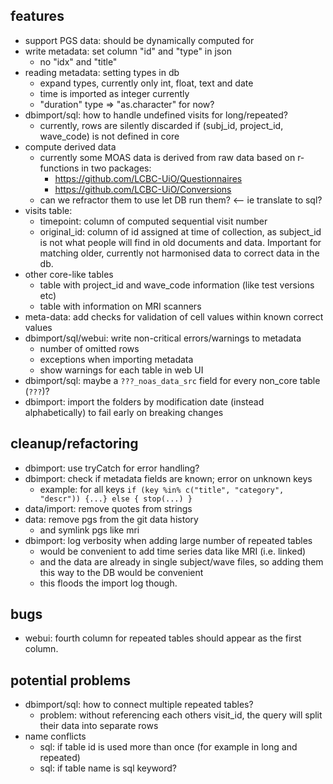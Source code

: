 
## features
  * support PGS data: should be dynamically computed for 
  * write metadata: set column "id" and "type" in json 
    * no "idx" and "title"
  * reading metadata: setting types in db 
    * expand types, currently only int, float, text and date
    * time is imported as integer currently
    * "duration" type => "as.character" for now?
  * dbimport/sql: how to handle undefined visits for long/repeated?
    * currently, rows are silently discarded if (subj_id, project_id, wave_code) is not defined in core
  * compute derived data
    * currently some MOAS data is derived from raw data based on r-functions in two packages:
      * https://github.com/LCBC-UiO/Questionnaires
      * https://github.com/LCBC-UiO/Conversions
    * can we refractor them to use let DB run them? <-- ie translate to sql?
  * visits table:
    * timepoint: column of computed sequential visit number
    * original_id: column of id assigned at time of collection, as subject_id is not what people will find in old documents and data. Important for matching older, currently not harmonised data to correct data in the db.
  * other core-like tables
    * table with project_id and wave_code information (like test versions etc)
    * table with information on MRI scanners
  * meta-data: add checks for validation of cell values within known correct values
  * dbimport/sql/webui: write non-critical errors/warnings to metadata
    * number of omitted rows
    * exceptions when importing metadata
    * show warnings for each table in web UI
  * dbimport/sql: maybe a `???_noas_data_src` field for every non_core table (`???`)? 
  * dbimport: import the folders by modification date (instead alphabetically) to fail early on breaking changes

## cleanup/refactoring
  * dbimport: use tryCatch for error handling?
  * dbimport: check if metadata fields are known; error on unknown keys
    * example: for all keys `if (key %in% c("title", "category", "descr")) {...} else { stop(...) }`
  * data/import: remove quotes from strings 
  * data: remove pgs from the git data history
    * and symlink pgs like mri
  * dbimport: log verbosity when adding large number of repeated tables
    * would be convenient to add time series data like MRI (i.e. linked)
    * and the data are already in single subject/wave files, so adding them this way to the DB would be convenient
    * this floods the import log though.

## bugs
  * webui: fourth column for repeated tables should appear as the first column.
  
## potential problems
  * dbimport/sql: how to connect multiple repeated tables?
    * problem: without referencing each others visit_id, the query will split their data into separate rows
  * name conflicts
    * sql: if table id is used more than once (for example in long and repeated)
    * sql: if table name is sql keyword?
 
